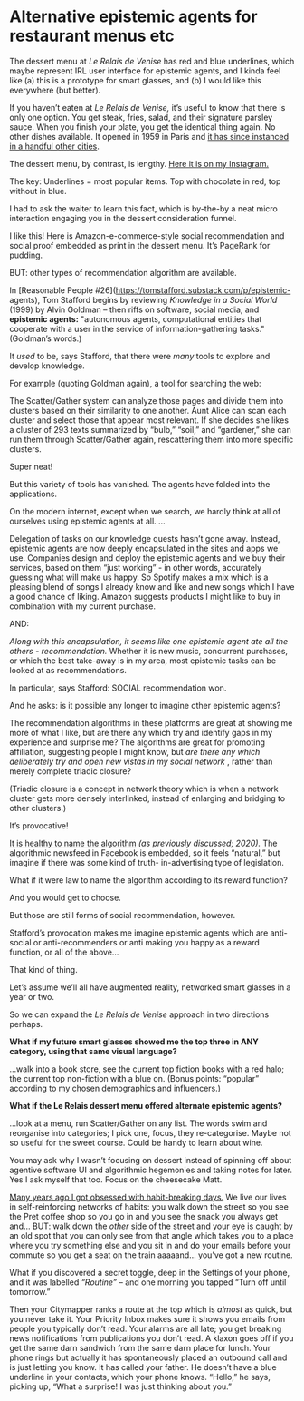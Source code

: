 # Alternative epistemic agents for restaurant menus etc

The dessert menu at _Le Relais de Venise_ has red and blue underlines, which
maybe represent IRL user interface for epistemic agents, and I kinda feel like
(a) this is a prototype for smart glasses, and (b) I would like this
everywhere (but better).

If you haven’t eaten at _Le Relais de Venise,_ it’s useful to know that there
is only one option. You get steak, fries, salad, and their signature parsley
sauce. When you finish your plate, you get the identical thing again. No other
dishes available. It opened in 1959 in Paris and [it has since instanced in a
handful other cities](https://relaisdevenise.com/our-story.php).

The dessert menu, by contrast, is lengthy. [Here it is on my
Instagram.](https://www.instagram.com/p/CbdPkB2rCy-/)

The key: Underlines = most popular items. Top with chocolate in red, top
without in blue.

I had to ask the waiter to learn this fact, which is by-the-by a neat micro
interaction engaging you in the dessert consideration funnel.

I like this! Here is Amazon-e-commerce-style social recommendation and social
proof embedded as print in the dessert menu. It’s PageRank for pudding.

BUT: other types of recommendation algorithm are available.

In [Reasonable People #26](https://tomstafford.substack.com/p/epistemic-
agents), Tom Stafford begins by reviewing _Knowledge in a Social World_ (1999)
by Alvin Goldman – then riffs on software, social media, and **epistemic
agents:** "autonomous agents, computational entities that cooperate with a
user in the service of information-gathering tasks." (Goldman’s words.)

It _used_ to be, says Stafford, that there were _many_ tools to explore and
develop knowledge.

For example (quoting Goldman again), a tool for searching the web:

The Scatter/Gather system can analyze those pages and divide them into
clusters based on their similarity to one another. Aunt Alice can scan each
cluster and select those that appear most relevant. If she decides she likes a
cluster of 293 texts summarized by “bulb,” “soil,” and “gardener,” she can run
them through Scatter/Gather again, rescattering them into more specific
clusters.

Super neat!

But this variety of tools has vanished. The agents have folded into the
applications.

On the modern internet, except when we search, we hardly think at all of
ourselves using epistemic agents at all. …

Delegation of tasks on our knowledge quests hasn’t gone away. Instead,
epistemic agents are now deeply encapsulated in the sites and apps we use.
Companies design and deploy the epistemic agents and we buy their services,
based on them “just working” - in other words, accurately guessing what will
make us happy. So Spotify makes a mix which is a pleasing blend of songs I
already know and like and new songs which I have a good chance of liking.
Amazon suggests products I might like to buy in combination with my current
purchase.

AND:

_Along with this encapsulation, it seems like one epistemic agent ate all the
others - recommendation._ Whether it is new music, concurrent purchases, or
which the best take-away is in my area, most epistemic tasks can be looked at
as recommendations.

In particular, says Stafford: SOCIAL recommendation won.

And he asks: is it possible any longer to imagine other epistemic agents?

The recommendation algorithms in these platforms are great at showing me more
of what I like, but are there any which try and identify gaps in my experience
and surprise me? The algorithms are great for promoting affiliation,
suggesting people I might know, but _are there any which deliberately try and
open new vistas in my social network_ , rather than merely complete triadic
closure?

(Triadic closure is a concept in network theory which is when a network
cluster gets more densely interlinked, instead of enlarging and bridging to
other clusters.)

It’s provocative!

[It is healthy to name the algorithm](/home/2020/09/07/algorithms) _(as
previously discussed; 2020)._ The algorithmic newsfeed in Facebook is
embedded, so it feels “natural,” but imagine if there was some kind of truth-
in-advertising type of legislation.

What if it were law to name the algorithm according to its reward function?

And you would get to choose.

But those are still forms of social recommendation, however.

Stafford’s provocation makes me imagine epistemic agents which are anti-social
or anti-recommenders or anti making you happy as a reward function, or all of
the above…

That kind of thing.

Let’s assume we’ll all have augmented reality, networked smart glasses in a
year or two.

So we can expand the _Le Relais de Venise_ approach in two directions perhaps.

**What if my future smart glasses showed me the top three in ANY category,
using that same visual language?**

…walk into a book store, see the current top fiction books with a red halo;
the current top non-fiction with a blue on. (Bonus points: “popular” according
to my chosen demographics and influencers.)

**What if the Le Relais dessert menu offered alternate epistemic agents?**

…look at a menu, run Scatter/Gather on any list. The words swim and reorganise
into categories; I pick one, focus, they re-categorise. Maybe not so useful
for the sweet course. Could be handy to learn about wine.

You may ask why I wasn’t focusing on dessert instead of spinning off about
agentive software UI and algorithmic hegemonies and taking notes for later.
Yes I ask myself that too. Focus on the cheesecake Matt.

[Many years ago I got obsessed with habit-breaking
days.](/home/2003/01/16/some_answers_to) We live our lives in self-reinforcing
networks of habits: you walk down the street so you see the Pret coffee shop
so you go in and you see the snack you always get and… BUT: walk down the
_other_ side of the street and your eye is caught by an old spot that you can
only see from that angle which takes you to a place where you try something
else and you sit in and do your emails before your commute so you get a seat
on the train aaaaand… you’ve got a new routine.

What if you discovered a secret toggle, deep in the Settings of your phone,
and it was labelled _“Routine”_ – and one morning you tapped “Turn off until
tomorrow.”

Then your Citymapper ranks a route at the top which is _almost_ as quick, but
you never take it. Your Priority Inbox makes sure it shows you emails from
people you typically don’t read. Your alarms are all late; you get breaking
news notifications from publications you don’t read. A klaxon goes off if you
get the same darn sandwich from the same darn place for lunch. Your phone
rings but actually it has spontaneously placed an outbound call and is just
letting you know. It has called your father. He doesn’t have a blue underline
in your contacts, which your phone knows. “Hello,” he says, picking up, “What
a surprise! I was just thinking about you.”

